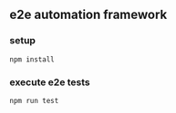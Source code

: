 ## e2e automation framework

### setup

````
npm install
````

### execute e2e tests

````
npm run test
````
